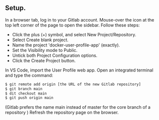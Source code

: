 ## Setup.

In a browser tab, log in to your Gitlab account. Mouse-over the icon at the top left corner of the page to open the sidebar. Follow these steps:

+ Click the plus (+) symbol, and select New Project/Repository. 
+ Select Create blank project.
+ Name the project 'docker-user-profile-app' (exactly).
+ Set the Visibility mode to Public.
+ Untick both Project Configuration options.
+ Click the Create Project button.

In VS Code, import the User Profile web app. Open an integrated terminal and type the command:
~~~bash
$ git remote add origin [the URL of the new Gitlab repository]
$ git branch main
$ dit checkout main
$ git push origin main
~~~
(Gitlab prefers the name main instead of master for the core branch of a repository )
Refresh the repository page on the browser.
